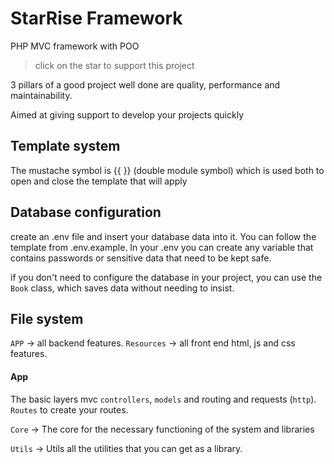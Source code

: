 # StarRise Framework
PHP MVC framework with POO
> click on the star to support this project 

3 pillars of a good project well done are quality, performance and maintainability.

Aimed at giving support to develop your projects quickly

## Template system
The mustache symbol is {{ }} (double module symbol) which is used both to open and close the template that will apply

##  Database configuration
create an .env file and insert your database data into it. You can follow the template from .env.example.
In your .env you can create any variable that contains passwords or sensitive data that need to be kept safe.

if you don't need to configure the database in your project, you can use the `Book` class, which saves data without needing to insist.

## File system
`APP` -> all backend features.
`Resources` -> all front end html, js and css features.

####  App
The basic layers mvc `controllers`, `models` and routing and requests (`http`). `Routes` to create your routes.

`Core` -> The core for the necessary functioning of the system and libraries

`Utils` -> Utils all the utilities that you can get as a library.
